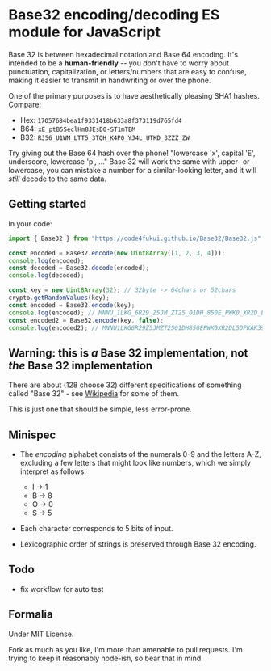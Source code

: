 # Base32 encoding/decoding ES module for JavaScript

Base 32 is between hexadecimal notation and Base 64 encoding. It's intended to be a **human-friendly** -- you don't have to worry about punctuation, capitalization, or letters/numbers that are easy to confuse, making it easier to transmit in handwriting or over the phone.

One of the primary purposes is to have aesthetically pleasing SHA1 hashes. Compare:

 - Hex: `17O57684bea1f9331418b633a8f373119d765fd4`
 - B64: `xE_ptB5SeclHm8JEsD0-ST1mTBM`
 - B32: `RJ56_U1WM_LTT5_3TQH_K4P0_YJ4L_UTKD_3ZZZ_ZW`

Try giving out the Base 64 hash over the phone! "lowercase 'x', capital 'E', underscore, lowercase 'p', ..." Base 32 will work the same with upper- or lowercase, you can mistake a number for a similar-looking letter, and it will *still* decode to the same data.

## Getting started

In your code:

```javascript
import { Base32 } from "https://code4fukui.github.io/Base32/Base32.js";

const encoded = Base32.encode(new Uint8Array([1, 2, 3, 4]));
console.log(encoded);
const decoded = Base32.decode(encoded);
console.log(decoded);

const key = new Uint8Array(32); // 32byte -> 64chars or 52chars
crypto.getRandomValues(key);
const encoded = Base32.encode(key);
console.log(encoded); // MNNU_1LKG_6R29_Z5JM_ZT25_01DH_850E_PWK0_XR2D_L5DP_KAK3_9EWV_V2T0 // 64chars
const encoded2 = Base32.encode(key, false);
console.log(encoded2); // MNNU1LKG6R29Z5JMZT2501DH850EPWK0XR2DL5DPKAK39EWVV2T0 // 52chars
```

## Warning: this is *a* Base 32 implementation, not *the* Base 32 implementation

There are about (128 choose 32) different specifications of something called "Base 32" - see [Wikipedia](http://en.wikipedia.org/wiki/Base_32) for some of them.

This is just one that should be simple, less error-prone.

## Minispec

- The *encoding* alphabet consists of the numerals 0-9 and the letters A-Z, excluding a few letters that might look like numbers, which we simply interpret as follows:

  - I -> 1
  - B -> 8
  - O -> 0
  - S -> 5

- Each character corresponds to 5 bits of input.
- Lexicographic order of strings is preserved through Base 32 encoding.

## Todo

- fix workflow for auto test

## Formalia

Under MIT License.

Fork as much as you like, I'm more than amenable to pull requests. I'm trying to keep it reasonably node-ish, so bear that in mind.
